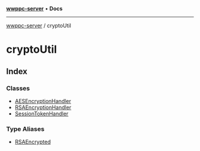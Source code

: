 [**wwppc-server**](../README.md) • **Docs**

***

[wwppc-server](../modules.md) / cryptoUtil

# cryptoUtil

## Index

### Classes

- [AESEncryptionHandler](classes/AESEncryptionHandler.md)
- [RSAEncryptionHandler](classes/RSAEncryptionHandler.md)
- [SessionTokenHandler](classes/SessionTokenHandler.md)

### Type Aliases

- [RSAEncrypted](type-aliases/RSAEncrypted.md)
